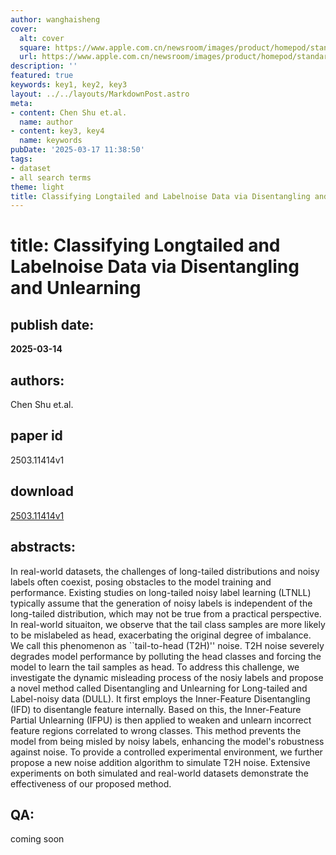 ```yaml
---
author: wanghaisheng
cover:
  alt: cover
  square: https://www.apple.com.cn/newsroom/images/product/homepod/standard/Apple-HomePod-hero-230118_big.jpg.large_2x.jpg
  url: https://www.apple.com.cn/newsroom/images/product/homepod/standard/Apple-HomePod-hero-230118_big.jpg.large_2x.jpg
description: ''
featured: true
keywords: key1, key2, key3
layout: ../../layouts/MarkdownPost.astro
meta:
- content: Chen Shu et.al.
  name: author
- content: key3, key4
  name: keywords
pubDate: '2025-03-17 11:38:50'
tags:
- dataset
- all search terms
theme: light
title: Classifying Longtailed and Labelnoise Data via Disentangling and Unlearning
---
```


# title: Classifying Longtailed and Labelnoise Data via Disentangling and Unlearning 
## publish date: 
**2025-03-14** 
## authors: 
  Chen Shu et.al. 
## paper id
2503.11414v1
## download
[2503.11414v1](http://arxiv.org/abs/2503.11414v1)
## abstracts:
In real-world datasets, the challenges of long-tailed distributions and noisy labels often coexist, posing obstacles to the model training and performance. Existing studies on long-tailed noisy label learning (LTNLL) typically assume that the generation of noisy labels is independent of the long-tailed distribution, which may not be true from a practical perspective. In real-world situaiton, we observe that the tail class samples are more likely to be mislabeled as head, exacerbating the original degree of imbalance. We call this phenomenon as ``tail-to-head (T2H)'' noise. T2H noise severely degrades model performance by polluting the head classes and forcing the model to learn the tail samples as head. To address this challenge, we investigate the dynamic misleading process of the nosiy labels and propose a novel method called Disentangling and Unlearning for Long-tailed and Label-noisy data (DULL). It first employs the Inner-Feature Disentangling (IFD) to disentangle feature internally. Based on this, the Inner-Feature Partial Unlearning (IFPU) is then applied to weaken and unlearn incorrect feature regions correlated to wrong classes. This method prevents the model from being misled by noisy labels, enhancing the model's robustness against noise. To provide a controlled experimental environment, we further propose a new noise addition algorithm to simulate T2H noise. Extensive experiments on both simulated and real-world datasets demonstrate the effectiveness of our proposed method.
## QA:
coming soon
